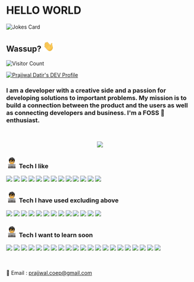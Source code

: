 <!-- Source: https://shields.io/ -->
# HELLO WORLD

![Jokes Card](https://readme-jokes.vercel.app/api)

## Wassup? <img src="./assets/wave.gif" width="30px">

![Visitor Count](https://profile-counter.glitch.me/{Prajjwaldatir}/count.svg)

<a href="https://dev.to/prajjwaldatir"> 
<img src="https://d2fltix0v2e0sb.cloudfront.net/dev-badge.svg" alt="Prajjwal Datir's DEV Profile" height="30" width="30">
</a>


<!-- <a  -->
<!-- href="https://www.linkedin.com/in/prajjwal-datir-coep"> -->
<!-- <img alt="LinkedIn" width="32px" src="https://cdn.jsdelivr.net/npm/simple-icons@v3/icons/linkedin.svg" /> -->
<!-- </a> -->

<!-- ![](https://visitor-badge.glitch.me/badge?page_id=prajjwaldatir.MyGithub)   -->
<!-- </a> -->

<!-- ![](https://prajjwaldatir.github.io) -->


### I am a developer with a creative side and a passion for developing solutions to important problems. My mission is to build a connection between the product and the users as well as connecting developers and business. I'm a FOSS :green_heart: enthusiast.

<br/>
<!-- Stats Dashboard -->
<p align = "center">
  <img src = "https://github-readme-stats.vercel.app/api?username=PrajjwalDatir&show_icons=true&theme=radical&line_height=40&count_private=true&cache_seconds=1800&title_color=red&include_all_commits=true">
  <!-- *bg_color=080e4f&title_color=F49F1C -->
  <!-- &bg_color=080e4f&title_color=F49F1C -->
</p>

<!-- <br><br/>
:sunny: by day\
:pushpin: Working to be a full-stack web developer\
:pushpin: Rational thinker who takes decision based on logic and reasoning\
:pushpin: Agile: experience with Node, Django, Bootstrap, Flask\
:pushpin: A strong interest in web and app development, using my technical background to bring added value to business processes\
:pushpin: Finds interaction between creativity, innovation and technology essential.

:first_quarter_moon_with_face: by night\
:pushpin: Creative jack-of-all-trades with a strong interest in doing new things\
:pushpin: A Gamer who loves challenge and problems, moreover has an interest in problem solving\
:pushpin: Enjoys trying new linux distros and playing with it's variety of features\
:pushpin: Loves interacting with creative people and, consequently, loves traveling.

</br>

:construction_worker: I’m currently studying in 3rd year of my CS Engineering graduation from COEP, India which is Asias 3rd oldest college which was built in 1857, yes you read it right! :microbe:
:mortar_board: I’m currently learning more about MERN stack, Competitive Programming, DSA and Engineering :wink:
I’m looking to collaborate on creative projects as a team-mate or as an intern. -->

### <img src="./assets/manCoding.png" width="30px"> **Tech I like**

<img src="https://img.shields.io/badge/javascript%20-%23323330.svg?&style=for-the-badge&logo=javascript&logoColor=%23F7DF1E"/>

<img src="https://img.shields.io/badge/node.js%20-%2343853D.svg?&style=for-the-badge&logo=node.js&logoColor=white"/>

<img src="https://img.shields.io/badge/html5%20-%23E34F26.svg?&style=for-the-badge&logo=html5&logoColor=white"/>

<img src="https://img.shields.io/badge/css3%20-%231572B6.svg?&style=for-the-badge&logo=css3&logoColor=white"/>

<img src="https://img.shields.io/badge/python%20-%2314354C.svg?&style=for-the-badge&logo=python&logoColor=white"/>

<img src="https://img.shields.io/badge/markdown-%23000000.svg?&style=for-the-badge&logo=markdown&logoColor=white"/>

<img src="https://img.shields.io/badge/shell_script%20-%23121011.svg?&style=for-the-badge&logo=gnu-bash&logoColor=white"/>

<img src="https://img.shields.io/badge/react%20-%2320232a.svg?&style=for-the-badge&logo=react&logoColor=%2361DAFB"/>

<img src="https://img.shields.io/badge/adobe%20illustrator%20-%23FF9A00.svg?&style=for-the-badge&logo=adobe%20illustrator&logoColor=white"/>

<img src="https://img.shields.io/badge/figma%20-%23F24E1E.svg?&style=for-the-badge&logo=figma&logoColor=white"/>

<img src="https://img.shields.io/badge/blender%20-%23F5792A.svg?&style=for-the-badge&logo=blender&logoColor=white"/>

<img src="https://img.shields.io/badge/git%20-%23F05033.svg?&style=for-the-badge&logo=git&logoColor=white"/>

<img src="https://img.shields.io/badge/github%20-%23121011.svg?&style=for-the-badge&logo=github&logoColor=white"/>


### <img src="./assets/manCoding.png" width="30px"> **Tech I have used excluding above**

<p align="left">

<img src="https://img.shields.io/badge/c%20-%2300599C.svg?&style=for-the-badge&logo=c&logoColor=white"/>

<img src="https://img.shields.io/badge/unity%20-%23000000.svg?&style=for-the-badge&logo=unity&logoColor=white"/>

<img src="https://img.shields.io/badge/c++%20-%2300599C.svg?&style=for-the-badge&logo=c%2B%2B&ogoColor=white"/>

<img src="https://img.shields.io/badge/c%23%20-%23239120.svg?&style=for-the-badge&logo=c-sharp&logoColor=white"/>

<img src="https://img.shields.io/badge/php-%23777BB4.svg?&style=for-the-badge&logo=php&logoColor=white"/>

<img src="https://img.shields.io/badge/bootstrap%20-%23563D7C.svg?&style=for-the-badge&logo=bootstrap&logoColor=white"/>

<img src="https://img.shields.io/badge/jquery%20-%230769AD.svg?&style=for-the-badge&logo=jquery&logoColor=white"/>

<img src="https://img.shields.io/badge/flask%20-%23000.svg?&style=for-the-badge&logo=flask&logoColor=white"/>

<img src="https://img.shields.io/badge/gitlab%20-%23181717.svg?&style=for-the-badge&logo=gitlab&logoColor=white"/>

<img src="https://img.shields.io/badge/vercel%20-%23000000.svg?&style=for-the-badge&logo=vercel&logoColor=white"/>

<img src="https://img.shields.io/badge/mysql-%2300f.svg?&style=for-the-badge&logo=mysql&logoColor=white"/>

<img src="https://img.shields.io/badge/Keras%20-%23D00000.svg?&style=for-the-badge&logo=Keras&logoColor=white"/>

<img src="https://img.shields.io/badge/numpy%20-%23013243.svg?&style=for-the-badge&logo=numpy&logoColor=white" />

</p>

### <img src="./assets/manCoding.png" width="30px">  **Tech I want to learn soon**

<p align="left">

<img src ="https://img.shields.io/badge/MongoDB-%234ea94b.svg?&style=for-the-badge&logo=mongodb&logoColor=white"/>

<img src="https://img.shields.io/badge/github%20actions%20-%232671E5.svg?&style=for-the-badge&logo=github%20actions&logoColor=white"/>

<img src="https://img.shields.io/badge/redux%20-%23593d88.svg?&style=for-the-badge&logo=redux&logoColor=white"/>

<img src="https://img.shields.io/badge/express.js%20-%23404d59.svg?&style=for-the-badge"/>

<img src="https://img.shields.io/badge/typescript%20-%23007ACC.svg?&style=for-the-badge&logo=typescript&logoColor=white"/>

<img src="https://img.shields.io/badge/vuejs%20-%2335495e.svg?&style=for-the-badge&logo=vue.js&logoColor=%234FC08D"/>

<img src="https://img.shields.io/badge/angular%20-%23DD0031.svg?&style=for-the-badge&logo=angular&logoColor=white"/>

<img src="https://img.shields.io/badge/tailwindcss%20-%2338B2AC.svg?&style=for-the-badge&logo=tailwind-css&logoColor=white"/>

<img src="https://img.shields.io/badge/django%20-%23092E20.svg?&style=for-the-badge&logo=django&logoColor=white"/>

<img src="https://img.shields.io/badge/SASS%20-hotpink.svg?&style=for-the-badge&logo=SASS&logoColor=white"/>

<img src="https://img.shields.io/badge/NuxtJS%20-black.svg?&style=for-the-badge&logo=NuxtJS&logoColor=white"/>

<img src="https://img.shields.io/badge/nestjs%20-%23E0234E.svg?&style=for-the-badge&logo=nestjs&logoColor=white" />

<img src="https://img.shields.io/badge/AWS%20-%23FF9900.svg?&style=for-the-badge&logo=amazon-aws&logoColor=white"/>

<img src="https://img.shields.io/badge/azure%20-%230072C6.svg?&style=for-the-badge&logo=azure-devops&logoColor=white"/>

<img src="https://img.shields.io/badge/Google%20Cloud%20-%234285F4.svg?&style=for-the-badge&logo=google-cloud&logoColor=white"/>

<img src="https://img.shields.io/badge/heroku%20-%23430098.svg?&style=for-the-badge&logo=heroku&logoColor=white"/>

<img src="https://img.shields.io/badge/DigitalOcean-%230167ff.svg?&style=for-the-badge&logo=digitalOcean&logoColor=white"/>

<img src="https://img.shields.io/badge/firebase%20-%23039BE5.svg?&style=for-the-badge&logo=firebase"/>

<img src="https://img.shields.io/badge/nginx%20-%23009639.svg?&style=for-the-badge&logo=nginx&logoColor=white"/>

<img src="https://img.shields.io/badge/apache%20-%23D42029.svg?&style=for-the-badge&logo=apache&logoColor=white"/>

<img src="https://img.shields.io/badge/docker%20-%230db7ed.svg?&style=for-the-badge&logo=docker&logoColor=white"/>

</p>

</br></br>
:email: Email : prajjwal.coep@gmail.com 

<!-- [![ReadMe Card](https://github-readme-stats.vercel.app/api/pin/?username=prajjwaldatir&repo=coronastrike&show_owner=true)](https://github.com/prajjwaldatir/coronastrike)
[![ReadMe Card](https://github-readme-stats.vercel.app/api/pin/?username=prajjwaldatir&repo=Competitive-Coding-Manjaro&show_owner=true)](https://github.com/prajjwaldatir/Competitive-Coding-Manjaro)
[![ReadMe Card](https://github-readme-stats.vercel.app/api/pin/?username=prajjwaldatir&repo=HTTP-Prajjwal&show_owner=true)](https://github.com/PrajjwalDatir/HTTP-Prajjwal)
[![ReadMe Card](https://github-readme-stats.vercel.app/api/pin/?username=prajjwaldatir&repo=WebsiteTemplates&show_owner=true)](https://github.com/PrajjwalDatir/WebsiteTemplates)
</br></br>
:copyright: prajjwaldatir -->
